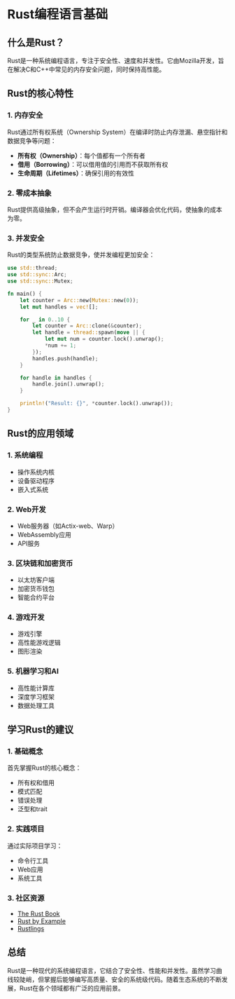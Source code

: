 # Rust编程语言基础

## 什么是Rust？

Rust是一种系统编程语言，专注于安全性、速度和并发性。它由Mozilla开发，旨在解决C和C++中常见的内存安全问题，同时保持高性能。

## Rust的核心特性

### 1. 内存安全

Rust通过所有权系统（Ownership System）在编译时防止内存泄漏、悬空指针和数据竞争等问题：

- **所有权（Ownership）**：每个值都有一个所有者
- **借用（Borrowing）**：可以借用值的引用而不获取所有权
- **生命周期（Lifetimes）**：确保引用的有效性

### 2. 零成本抽象

Rust提供高级抽象，但不会产生运行时开销。编译器会优化代码，使抽象的成本为零。

### 3. 并发安全

Rust的类型系统防止数据竞争，使并发编程更加安全：

```rust
use std::thread;
use std::sync::Arc;
use std::sync::Mutex;

fn main() {
    let counter = Arc::new(Mutex::new(0));
    let mut handles = vec![];

    for _ in 0..10 {
        let counter = Arc::clone(&counter);
        let handle = thread::spawn(move || {
            let mut num = counter.lock().unwrap();
            *num += 1;
        });
        handles.push(handle);
    }

    for handle in handles {
        handle.join().unwrap();
    }

    println!("Result: {}", *counter.lock().unwrap());
}
```

## Rust的应用领域

### 1. 系统编程
- 操作系统内核
- 设备驱动程序
- 嵌入式系统

### 2. Web开发
- Web服务器（如Actix-web、Warp）
- WebAssembly应用
- API服务

### 3. 区块链和加密货币
- 以太坊客户端
- 加密货币钱包
- 智能合约平台

### 4. 游戏开发
- 游戏引擎
- 高性能游戏逻辑
- 图形渲染

### 5. 机器学习和AI
- 高性能计算库
- 深度学习框架
- 数据处理工具

## 学习Rust的建议

### 1. 基础概念
首先掌握Rust的核心概念：
- 所有权和借用
- 模式匹配
- 错误处理
- 泛型和trait

### 2. 实践项目
通过实际项目学习：
- 命令行工具
- Web应用
- 系统工具

### 3. 社区资源
- [The Rust Book](https://doc.rust-lang.org/book/)
- [Rust by Example](https://doc.rust-lang.org/rust-by-example/)
- [Rustlings](https://github.com/rust-lang/rustlings)

## 总结

Rust是一种现代的系统编程语言，它结合了安全性、性能和并发性。虽然学习曲线较陡峭，但掌握后能够编写高质量、安全的系统级代码。随着生态系统的不断发展，Rust在各个领域都有广泛的应用前景。
